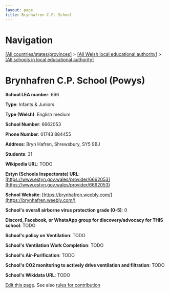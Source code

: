 ```yaml
---
layout: page
title: Brynhafren C.P. School
---
```

# Navigation

[[All countries/states/provinces]](../../..) > [[All Welsh local educational authority]](../..) > [[All schools in local educational authority]](..)

# Brynhafren C.P. School (Powys)

**School LEA number**: 666

**Type**: Infants & Juniors

**Type (Welsh)**: English medium

**School Number**: 6662053

**Phone Number**: 01743 884455

**Address**: Bryn Hafren, Shrewsbury, SY5 9BJ

**Students**: 31

**Wikipedia URL**: TODO

**Estyn (Schools Inspectorate) URL**: [https://www.estyn.gov.wales/provider/6662053](https://www.estyn.gov.wales/provider/6662053)

**School Website**: [https://brynhafren.weebly.com/](https://brynhafren.weebly.com/)

**School's overall airborne virus protection grade (0-5)**: 0

**Discord, Facebook, or WhatsApp group for discovery/advocacy for THIS school**: TODO

**School's policy on Ventilation**: TODO

**School's Ventilation Work Completion**: TODO

**School's Air-Purification**: TODO

**School's CO2 monitoring to actively drive ventilation and filtration**: TODO

**School's Wikidata URL**: TODO




[Edit this page](https://github.com/ventilate-schools/Wales/edit/prif/./Powys/Brynhafren_C.P._School.md). See also [rules for contribution](../../../contribution-rules/)